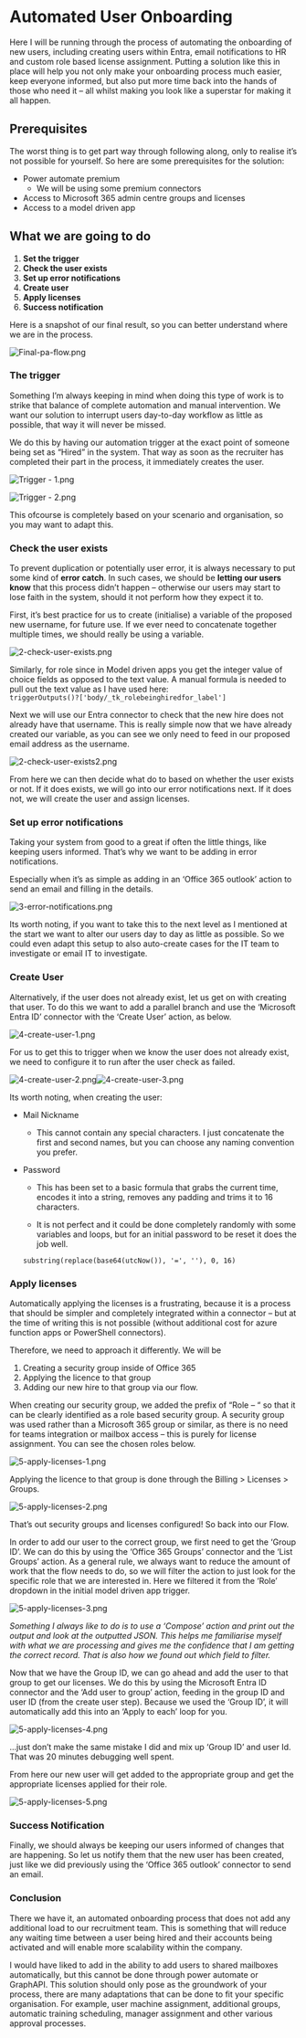 # Automated User Onboarding

Here I will be running through the process of automating the onboarding of new users, including creating users within Entra, email notifications to HR and custom role based license assignment. Putting a solution like this in place will help you not only make your onboarding process much easier, keep everyone informed, but also put more time back into the hands of those who need it – all whilst making you look like a superstar for making it all happen.   

## Prerequisites

The worst thing is to get part way through following along, only to realise it’s not possible for yourself. So here are some prerequisites for the solution:

- Power automate premium
  - We will be using some premium connectors
- Access to Microsoft 365 admin centre groups and licenses
- Access to a model driven app

## What we are going to do

1. **Set the trigger**
2. **Check the user exists**
3. **Set up error notifications**
4. **Create user**
5. **Apply licenses**
6. **Success notification**

Here is a snapshot of our final result, so you can better understand where we are in the process.

![Final-pa-flow.png](https://tomkelly.uk/assets/img/Onboarding%20Users/Final-pa-flow.png)

### The trigger

Something I’m always keeping in mind when doing this type of work is to strike that balance of complete automation and manual intervention. We want our solution to interrupt users day-to-day workflow as little as possible, that way it will never be missed.

We do this by having our automation trigger at the exact point of someone being set as “Hired” in the system. That way as soon as the recruiter has completed their part in the process, it immediately creates the user.

![Trigger - 1.png](https://tomkelly.uk/assets/img/Onboarding%20Users/1-trigger.png)

![Trigger - 2.png](https://tomkelly.uk/assets/img/Onboarding%20Users/1-trigger2.png)

This ofcourse is completely based on your scenario and organisation, so you may want to adapt this.

### Check the user exists

To prevent duplication or potentially user error, it is always necessary to put some kind of **error catch**. In such cases, we should be **letting our users know** that this process didn’t happen – otherwise our users may start to lose faith in the system, should it not perform how they expect it to.

First, it’s best practice for us to create (initialise) a variable of the proposed new username, for future use. If we ever need to concatenate together multiple times, we should really be using a variable.

![2-check-user-exists.png](https://tomkelly.uk/assets/img/Onboarding%20Users/2-check-user-exists.png)

Similarly, for role since in Model driven apps you get the integer value of choice fields as opposed to the text value. A manual formula is needed to pull out the text value as I have used here:  
 `triggerOutputs()?['body/_tk_rolebeinghiredfor_label']`

Next we will use our Entra connector to check that the new hire does not already have that username. This is really simple now that we have already created our variable, as you can see we only need to feed in our proposed email address as the username.

![2-check-user-exists2.png](https://tomkelly.uk/assets/img/Onboarding%20Users/2-check-user-exists2.png)

From here we can then decide what do to based on whether the user exists or not. If it does exists, we will go into our error notifications next. If it does not, we will create the user and assign licenses.

### Set up error notifications

Taking your system from good to a great if often the little things, like keeping users informed. That’s why we want to be adding in error notifications.

Especially when it’s as simple as adding in an ‘Office 365 outlook’ action to send an email and filling in the details.

![3-error-notifications.png](https://tomkelly.uk/assets/img/Onboarding%20Users/3-error-notifications.png)

Its worth noting, if you want to take this to the next level as I mentioned at the start we want to alter our users day to day as little as possible. So we could even adapt this setup to also auto-create cases for the IT team to investigate or email IT to investigate.

### Create User

Alternatively, if the user does not already exist, let us get on with creating that user. To do this we want to add a parallel branch and use the ‘Microsoft Entra ID’ connector with the ‘Create User’ action, as below.

![4-create-user-1.png](https://tomkelly.uk/assets/img/Onboarding%20Users/4-create-user-1.png)

For us to get this to trigger when we know the user does not already exist, we need to configure it to run after the user check as failed.

![4-create-user-2.png](https://tomkelly.uk/assets/img/Onboarding%20Users/4-create-user-2.png)![4-create-user-3.png](https://tomkelly.uk/assets/img/Onboarding%20Users/4-create-user-3.png)

Its worth noting, when creating the user:

- Mail Nickname
  
  - This cannot contain any special characters. I just concatenate the first and second names, but you can choose any naming convention you prefer.

- Password
  
  - This has been set to a basic formula that grabs the current time, encodes it into a string, removes any padding and trims it to 16 characters.
  
  - It is not perfect and it could be done completely randomly with some variables and loops, but for an initial password to be reset it does the job well.
    
   `substring(replace(base64(utcNow()), '=', ''), 0, 16)`

### Apply licenses

Automatically applying the licenses is a frustrating, because it is a process that should be simpler and completely integrated within a connector – but at the time of writing this is not possible (without additional cost for azure function apps or PowerShell connectors).

Therefore, we need to approach it differently. We will be

1. Creating a security group inside of Office 365
2. Applying the licence to that group
3. Adding our new hire to that group via our flow.

When creating our security group, we added the prefix of “Role – “ so that it can be clearly identified as a role based security group. A security group was used rather than a Microsoft 365 group or similar, as there is no need for teams integration or mailbox access – this is purely for license assignment. You can see the chosen roles below.

![5-apply-licenses-1.png](https://tomkelly.uk/assets/img/Onboarding%20Users/5-apply-licenses-1.png)

Applying the licence to that group is done through the Billing \> Licenses \> Groups.

![5-apply-licenses-2.png](https://tomkelly.uk/assets/img/Onboarding%20Users/5-apply-licenses-2.png)

That’s out security groups and licenses configured! So back into our Flow.

In order to add our user to the correct group, we first need to get the ‘Group ID’. We can do this by using the ‘Office 365 Groups’ connector and the ‘List Groups’ action. As a general rule, we always want to reduce the amount of work that the flow needs to do, so we will filter the action to just look for the specific role that we are interested in. Here we filtered it from the ‘Role’ dropdown in the initial model driven app trigger.

![5-apply-licenses-3.png](https://tomkelly.uk/assets/img/Onboarding%20Users/5-apply-licenses-3.png)

*Something I always like to do is to use a ‘Compose’ action and print out the output and look at the outputted JSON. This helps me familiarise myself with what we are processing and gives me the confidence that I am getting the correct record. That is also how we found out which field to filter.*

Now that we have the Group ID, we can go ahead and add the user to that group to get our licenses. We do this by using the Microsoft Entra ID connector and the ‘Add user to group’ action, feeding in the group ID and user ID (from the create user step). Because we used the ‘Group ID’, it will automatically add this into an ‘Apply to each’ loop for you.

![5-apply-licenses-4.png](https://tomkelly.uk/assets/img/Onboarding%20Users/5-apply-licenses-4.png)

…just don’t make the same mistake I did and mix up ‘Group ID’ and user Id. That was 20 minutes debugging well spent.

From here our new user will get added to the appropriate group and get the appropriate licenses applied for their role.

![5-apply-licenses-5.png](https://tomkelly.uk/assets/img/Onboarding%20Users/5-apply-licenses-5.png)

### Success Notification

Finally, we should always be keeping our users informed of changes that are happening. So let us notify them that the new user has been created, just like we did previously using the ‘Office 365 outlook’ connector to send an email.

### Conclusion

There we have it, an automated onboarding process that does not add any additional load to our recruitment team. This is something that will reduce any waiting time between a user being hired and their accounts being activated and will enable more scalability within the company.

I would have liked to add in the ability to add users to shared mailboxes automatically, but this cannot be done through power automate or GraphAPI. This solution should only pose as the groundwork of your process, there are many adaptations that can be done to fit your specific organisation. For example, user machine assignment, additional groups, automatic training scheduling, manager assignment and other various approval processes.
